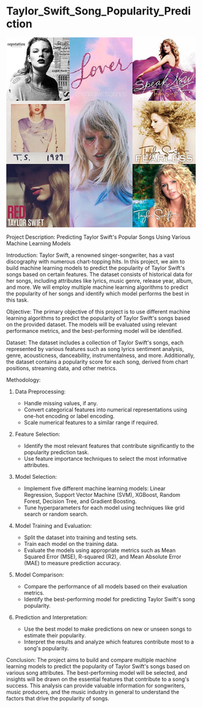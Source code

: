 # Taylor_Swift_Song_Popularity_Prediction
![Landing Page](https://github.com/arundhutiacad/Taylor_Swift_Song_Popularity_Prediction/blob/main/ALBUM%20COVERS.jpg)

Project Description: Predicting Taylor Swift's Popular Songs Using Various Machine Learning Models

Introduction:
Taylor Swift, a renowned singer-songwriter, has a vast discography with numerous chart-topping hits. In this project, we aim to build machine learning models to predict the popularity of Taylor Swift's songs based on certain features. The dataset consists of historical data for her songs, including attributes like lyrics, music genre, release year, album, and more. We will employ multiple machine learning algorithms to predict the popularity of her songs and identify which model performs the best in this task.

Objective:
The primary objective of this project is to use different machine learning algorithms to predict the popularity of Taylor Swift's songs based on the provided dataset. The models will be evaluated using relevant performance metrics, and the best-performing model will be identified.

Dataset:
The dataset includes a collection of Taylor Swift's songs, each represented by various features such as song lyrics sentiment analysis, genre, acousticness, danceability, instrumentalness, and more. Additionally, the dataset contains a popularity score for each song, derived from chart positions, streaming data, and other metrics.

Methodology:
1. Data Preprocessing:
   - Handle missing values, if any.
   - Convert categorical features into numerical representations using one-hot encoding or label encoding.
   - Scale numerical features to a similar range if required.

2. Feature Selection:
   - Identify the most relevant features that contribute significantly to the popularity prediction task.
   - Use feature importance techniques to select the most informative attributes.

3. Model Selection:
   - Implement five different machine learning models: Linear Regression, Support Vector Machine (SVM), XGBoost, Random Forest, Decision Tree, and Gradient Boosting.
   - Tune hyperparameters for each model using techniques like grid search or random search.

4. Model Training and Evaluation:
   - Split the dataset into training and testing sets.
   - Train each model on the training data.
   - Evaluate the models using appropriate metrics such as Mean Squared Error (MSE), R-squared (R2), and Mean Absolute Error (MAE) to measure prediction accuracy.

5. Model Comparison:
   - Compare the performance of all models based on their evaluation metrics.
   - Identify the best-performing model for predicting Taylor Swift's song popularity.

6. Prediction and Interpretation:
   - Use the best model to make predictions on new or unseen songs to estimate their popularity.
   - Interpret the results and analyze which features contribute most to a song's popularity.

Conclusion:
The project aims to build and compare multiple machine learning models to predict the popularity of Taylor Swift's songs based on various song attributes. The best-performing model will be selected, and insights will be drawn on the essential features that contribute to a song's success. This analysis can provide valuable information for songwriters, music producers, and the music industry in general to understand the factors that drive the popularity of songs.
